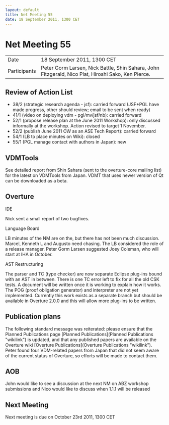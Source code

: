 ```yaml
---
layout: default
title: Net Meeting 55
date: 18 September 2011, 1300 CET
---
```


<script src="https://code.jquery.com/jquery-1.11.1.min.js">
</script>
<script src="/javascripts/edit.js"></script>
<script>setEditButonNm();</script>

# Net Meeting 55

|||
|---|---|
| Date | 18 September 2011, 1300 CET |
| Participants | Peter Gorm Larsen, Nick Battle, Shin Sahara, John Fitzgerald, Nico Plat, Hiroshi Sako, Ken Pierce. |

Review of Action List
---------------------

-   38/2 (strategic research agenda - jsf): carried forward (JSF+PGL
    have made progress, other should review; email to be sent when
    ready)
-   41/1 (video on deploying vdm - pgl/mv/jsf/nb): carried forward
-   52/1 (propose release plan at the June 2011 Workshop): only
    discussed informally at the workshop. Action revised to target 1
    November.
-   52/2 (publish June 2011 OW as an ASE Tech Report): carried forward
-   54/1 (LB to place minutes on Wiki): closed
-   55/1 (PGL manage contact with authors in Japan): new

VDMTools
--------

See detailed report from Shin Sahara (sent to the overture-core mailing
list) for the latest on VDMTools from Japan. VDMT that uses newer
version of Qt can be downloaded as a beta.

Overture
--------

IDE

Nick sent a small report of two bugfixes.

Language Board

LB minutes of the NM are on the, but there has not been much discussion.
Marcel, Kenneth L and Augusto need chasing. The LB considered the role
of a release manager. Peter Gorm Larsen suggested Joey Coleman, who will
start at IHA in October.

AST Restructuring

The parser and TC (type checker) are now separate Eclipse plug-ins bound
with an AST in between. There is one TC error left to fix for all the
old CSK tests. A document will be written once it is working to explain
how it works. The POG (proof obligation generator) and interpreter are
not yet implemented. Currently this work exists as a separate branch but
should be available in Overture 2.0.0 and this will allow more plug-ins
to be written.

Publication plans
-----------------

The following standard message was reiterated: please ensure that the
Planned Publications page [Planned
Publications](Planned Publications "wikilink") is updated, and that any
published papers are available on the Overture wiki [Overture
Publications](Overture Publications "wikilink"). Peter found four
VDM-related papers from Japan that did not seem aware of the current
status of Overture, so efforts will be made to contact them.

AOB
---

John would like to see a discussion at the next NM on ABZ workshop
submissions and Nico would like to discuss when 1.1.1 will be released

Next Meeting
------------

Next meeting is due on October 23rd 2011, 1300 CET

   <div id="edit_page_div"></div>